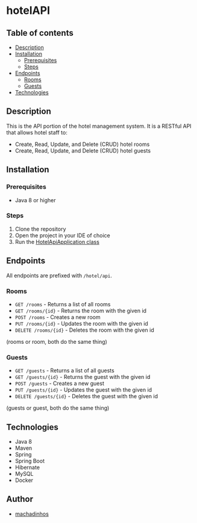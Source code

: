 # hotelAPI

## Table of contents

- [Description](#description)
- [Installation](#installation)
    - [Prerequisites](#prerequisites)
    - [Steps](#steps)
- [Endpoints](#endpoints)
    - [Rooms](#rooms)
    - [Guests](#guests)
- [Technologies](#technologies)

## Description

This is the API portion of the hotel management system.
It is a RESTful API that allows hotel staff to:

- Create, Read, Update, and Delete (CRUD) hotel rooms
- Create, Read, Update, and Delete (CRUD) hotel guests

## Installation

### Prerequisites

- Java 8 or higher

### Steps

1. Clone the repository
2. Open the project in your IDE of choice
3. Run the [HotelApiApplication class](src/main/java/com/machapipo/hotelAPI/HotelApiApplication.java)

## Endpoints

All endpoints are prefixed with `/hotel/api`.

### Rooms

- `GET /rooms` - Returns a list of all rooms
- `GET /rooms/{id}` - Returns the room with the given id
- `POST /rooms` - Creates a new room
- `PUT /rooms/{id}` - Updates the room with the given id
- `DELETE /rooms/{id}` - Deletes the room with the given id

(rooms or room, both do the same thing)

### Guests

- `GET /guests` - Returns a list of all guests
- `GET /guests/{id}` - Returns the guest with the given id
- `POST /guests` - Creates a new guest
- `PUT /guests/{id}` - Updates the guest with the given id
- `DELETE /guests/{id}` - Deletes the guest with the given id

(guests or guest, both do the same thing)

## Technologies

- Java 8
- Maven
- Spring
- Spring Boot
- Hibernate
- MySQL
- Docker

## Author

- [machadinhos](https://github.com/machadinhos)
